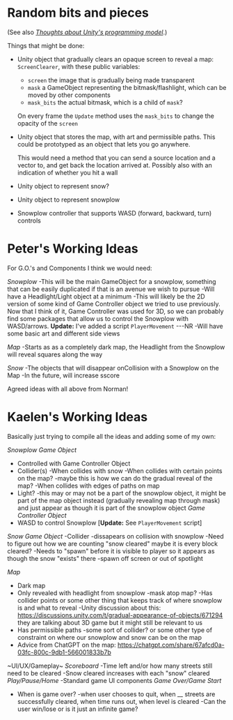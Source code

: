 # Random bits and pieces

(See also _[Thoughts about Unity's programming model](UNITY.md)_.)

Things that might be done:

  - Unity object that gradually clears an opaque screen to reveal a map: `ScreenClearer`, with these public variables:

      * `screen` the image that is gradually being made transparent
      * `mask` a GameObject representing the bitmask/flashlight, which can be moved by other components
      * `mask_bits` the actual bitmask, which is a child of `mask`?

    On every frame the `Update` method uses the `mask_bits` to change the opacity of the `screen`
    
  - Unity object that stores the map, with art and permissible paths.  This could be prototyped as an object that lets you go anywhere.

    This would need a method that you can send a source location and a vector to, and get back the location arrived at.  Possibly also with an indication of whether you hit a wall
    
  - Unity object to represent snow?

  - Unity object to represent snowplow

  - Snowplow controller that supports WASD (forward, backward, turn) controls


# Peter's Working Ideas

For G.O.'s and Components I think we would need:

*Snowplow*
  -This will be the main GameObject for a snowplow, something that can be easily duplicated if 
        that is an avenue we wish to pursue
  -Will have a Headlight/Light object at a minimum
  -This will likely be the 2D version of some kind of Game Controller object we tried to use 
        previously. Now that I think of it, Game Controller was used for 3D, so we can 
        probably find some packages that allow us to control the Snowplow with WASD/arrows.  **Update:** I've added a script `PlayerMovement` ---NR
  -Will have some basic art and different side views
  
*Map*
  -Starts as as a completely dark map, the Headlight from the Snowplow will reveal squares 
  along the way

*Snow*
  -The objects that will disappear onCollision with a Snowplow on the Map
  -In the future, will increase sscore

Agreed ideas with all above from Norman!

# Kaelen's Working Ideas
Basically just trying to compile all the ideas and adding some of my own:

*Snowplow Game Object*
  - Controlled with Game Controller Object
  - Collider(s)
    -When collides with snow
    -When collides with certain points on the map? 
      -maybe this is how we can do the gradual reveal of the map? 
    -When collides with edges of paths on map
  - Light?
    -this may or may not be a part of the snowplow object, it might be part of the map object instead (gradually revealing map through mask) and just appear as though it is part of the snowplow object
*Game Controller Object*
  - WASD to control Snowplow [**Update:** See `PlayerMovement` script]

*Snow Game Object*
  -Collider
    -dissapears on collision with snowplow
  -Need to figure out how we are counting "snow cleared"
    maybe it is every block cleared?
  -Needs to "spawn" before it is visible to player so it appears as though the snow "exists" there
    -spawn off screen or out of spotlight

*Map*
  - Dark map
  - Only revealed with headlight from snowplow
    -mask atop map?
    -Has collider points or some other thing that keeps track of where snowplow is and what to reveal
    -Unity discussion about this: https://discussions.unity.com/t/gradual-appearance-of-objects/671294 
      they are talking about 3D game but it might still be relevant to us
  - Has permissible paths
    -some sort of collider? or some other type of constraint on where our snowplow and snow can be on the map
  - Advice from ChatGPT on the map: https://chatgpt.com/share/67afcd0a-03fc-800c-9db1-566001833b7b

~UI/UX/Gameplay~
*Scoreboard*
  -Time left and/or how many streets still need to be cleared
  -Snow cleared
    increases with each "snow" cleared
*Play/Pause/Home*
  -Standard game UI components
*Game Over/Game Start*
  - When is game over?
    -when user chooses to quit, when __ streets are successfully cleared, when time runs out, when level is cleared
  -Can the user win/lose or is it just an infinite game? 
  
  

